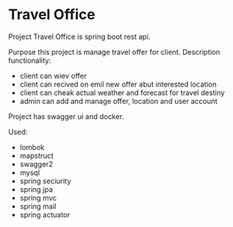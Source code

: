 # Travel Office

Project Travel Office is spring boot rest api.

Purpose this project is manage travel offer for client.
Description functionality:
- client can wiev offer
- client can recived on emil new offer abut interested location
- client can cheak actual weather and forecast for travel destiny
- admin can add and manage offer, location and user account 

Project has swagger ui and docker.

Used:
- lombok
- mapstruct
- swagger2
- mysql
- spring seciurity
- spring jpa
- spring mvc
- spring mail
- spring actuator


